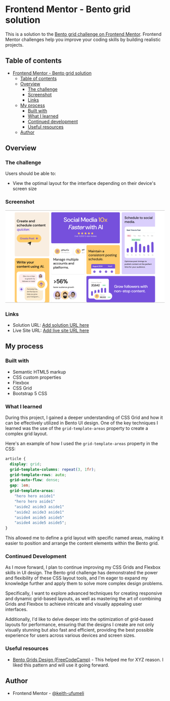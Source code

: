 # Frontend Mentor - Bento grid solution

This is a solution to the [Bento grid challenge on Frontend Mentor](https://www.frontendmentor.io/challenges/bento-grid-RMydElrlOj). Frontend Mentor challenges help you improve your coding skills by building realistic projects. 

## Table of contents

- [Frontend Mentor - Bento grid solution](#frontend-mentor---bento-grid-solution)
  - [Table of contents](#table-of-contents)
  - [Overview](#overview)
    - [The challenge](#the-challenge)
    - [Screenshot](#screenshot)
    - [Links](#links)
  - [My process](#my-process)
    - [Built with](#built-with)
    - [What I learned](#what-i-learned)
    - [Continued development](#continued-development)
    - [Useful resources](#useful-resources)
  - [Author](#author)

## Overview

### The challenge

Users should be able to:

- View the optimal layout for the interface depending on their device's screen size

### Screenshot

![](./screenshot.png)

### Links

- Solution URL: [Add solution URL here](https://www.frontendmentor.io/solutions/responsive-bento-ui-with-css-grids-Ni2BymAqqB)
- Live Site URL: [Add live site URL here](https://bento-design-with-css-grids.vercel.app/)

## My process

### Built with

- Semantic HTML5 markup
- CSS custom properties
- Flexbox
- CSS Grid
- Bootstrap 5 CSS 

### What I learned

During this project, I gained a deeper understanding of CSS Grid and how it can be effectively utilized in Bento UI design. One of the key techniques I learned was the use of the `grid-template-areas` property to create a complex grid layout.

Here's an example of how I used the `grid-template-areas` property in the CSS:

```css
article {
  display: grid;
  grid-template-columns: repeat(3, 1fr);
  grid-template-rows: auto;
  grid-auto-flow: dense;
  gap: 1em;
  grid-template-areas:
    "hero hero aside1"
    "hero hero aside1"
    "aside2 aside3 aside1"
    "aside2 aside3 aside1"
    "aside4 aside5 aside5"
    "aside4 aside5 aside5";
}
```

This allowed me to define a grid layout with specific named areas, making it easier to position and arrange the content elements within the Bento grid. 


### Continued Development

As I move forward, I plan to continue improving my CSS Grids and Flexbox skills in UI design. The Bento grid challenge has demonstrated the power and flexibility of these CSS layout tools, and I'm eager to expand my knowledge further and apply them to solve more complex design problems.

Specifically, I want to explore advanced techniques for creating responsive and dynamic grid-based layouts, as well as mastering the art of combining Grids and Flexbox to achieve intricate and visually appealing user interfaces. 

Additionally, I'd like to delve deeper into the optimization of grid-based layouts for performance, ensuring that the designs I create are not only visually stunning but also fast and efficient, providing the best possible experience for users across various devices and screen sizes.


### Useful resources

- [Bento Grids Design (FreeCodeCamp)](https://www.freecodecamp.org/news/bento-grids-in-web-design/) - This helped me for XYZ reason. I liked this pattern and will use it going forward.


## Author

- Frontend Mentor - [@keith-ufumeli](https://www.frontendmentor.io/profile/keith-ufumeli)

